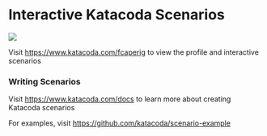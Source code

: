 # Interactive Katacoda Scenarios

[![](http://shields.katacoda.com/katacoda/fcaperig/count.svg)](https://www.katacoda.com/fcaperig "Get your profile on Katacoda.com")

Visit https://www.katacoda.com/fcaperig to view the profile and interactive scenarios

### Writing Scenarios
Visit https://www.katacoda.com/docs to learn more about creating Katacoda scenarios

For examples, visit https://github.com/katacoda/scenario-example
